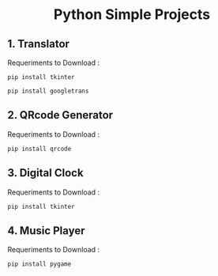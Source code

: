 <h1 align="center">Python Simple Projects</h1>

<h2>1. Translator</h2>

Requeriments to Download :

```
pip install tkinter
```
```
pip install googletrans
```

<h2>2. QRcode Generator</h2>

Requeriments to Download :

```
pip install qrcode
```
<h2>3. Digital Clock</h2>

Requeriments to Download :

```
pip install tkinter
```

<h2>4. Music Player</h2>

Requeriments to Download :

```
pip install pygame
```
